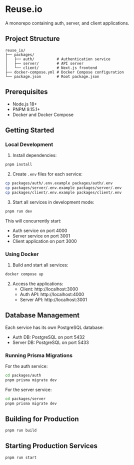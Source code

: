 # Reuse.io

A monorepo containing auth, server, and client applications.

## Project Structure

```
reuse_io/
├── packages/
│   ├── auth/          # Authentication service
│   ├── server/        # API server
│   └── client/        # Next.js frontend
├── docker-compose.yml # Docker Compose configuration
└── package.json       # Root package.json
```

## Prerequisites

- Node.js 18+
- PNPM 9.15.1+
- Docker and Docker Compose

## Getting Started

### Local Development

1. Install dependencies:

```bash
pnpm install
```

2. Create `.env` files for each service:

```bash
cp packages/auth/.env.example packages/auth/.env
cp packages/server/.env.example packages/server/.env
cp packages/client/.env.example packages/client/.env
```

3. Start all services in development mode:

```bash
pnpm run dev
```

This will concurrently start:
- Auth service on port 4000
- Server service on port 3001
- Client application on port 3000

### Using Docker

1. Build and start all services:

```bash
docker compose up
```

2. Access the applications:
   - Client: http://localhost:3000
   - Auth API: http://localhost:4000
   - Server API: http://localhost:3001

## Database Management

Each service has its own PostgreSQL database:

- Auth DB: PostgreSQL on port 5432
- Server DB: PostgreSQL on port 5433

### Running Prisma Migrations

For the auth service:

```bash
cd packages/auth
pnpm prisma migrate dev
```

For the server service:

```bash
cd packages/server
pnpm prisma migrate dev
```

## Building for Production

```bash
pnpm run build
```

## Starting Production Services

```bash
pnpm run start
```